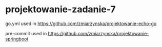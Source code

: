 # projektowanie-zadanie-7


go.yml used in  https://github.com/zmiarzynska/projektowanie-echo-go

pre-commit used in https://github.com/zmiarzynska/projektowanie-springboot

